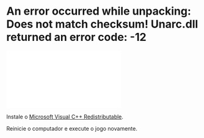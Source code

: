 # An error occurred while unpacking: Does not match checksum! Unarc.dll returned an error code: -12

![An error occurred while unpacking: Does not match checksum! Unarc.dll returned an error code: -12](./assets/15.md)

Instale o [Microsoft Visual C++ Redistributable](../README.md#componentes-necessários).

Reinicie o computador e execute o jogo novamente.
